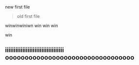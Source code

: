 new first file


>old first file

winwinwiniwn win win
win

win

iiiiiiiiiiiiiiiiiiiiiiiiiiiiiiiiii
ooooooooooooooooooooooooooooooooo
--------------------------------